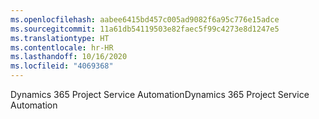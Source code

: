 ```yaml
---
ms.openlocfilehash: aabee6415bd457c005ad9082f6a95c776e15adce
ms.sourcegitcommit: 11a61db54119503e82faec5f99c4273e8d1247e5
ms.translationtype: HT
ms.contentlocale: hr-HR
ms.lasthandoff: 10/16/2020
ms.locfileid: "4069368"
---
```

<span data-ttu-id="c4f45-101">Dynamics 365 Project Service Automation</span><span class="sxs-lookup"><span data-stu-id="c4f45-101">Dynamics 365 Project Service Automation</span></span>
